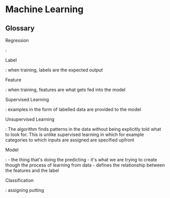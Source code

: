 # Machine Learning

## Glossary

Regression

:

Label

:   when training, labels are the expected output

Feature

:   when training, features are what gets fed into the model

Supervised Learning

:   examples in the form of labelled data are provided to the model

Unsupervised Learning

:   The algorithm finds patterns in the data without being explicitly
    told what to look for. This is unlike supervised learning in which
    for example categories to which inputs are assigned are specified
    upfront

Model

:   -   the thing that's doing the predicting
    -   it's what we are trying to create though the process of learning
        from data
    -   defines the relationship between the features and the label

Classification

:   assigning putting
